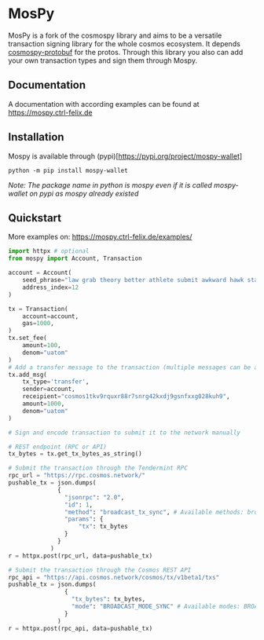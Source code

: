 # MosPy

MosPy is a fork of the cosmospy library and aims to be a versatile transaction signing library for the whole cosmos ecosystem.
It depends [cosmospy-protobuf](https://github.com/ctrl-Felix/cosmospy-protobuf) for the protos. Through this library you also can add your own transaction types and sign them through Mospy.

## Documentation

A documentation with according examples can be found at https://mospy.ctrl-felix.de

## Installation
Mospy is available through (pypi)[https://pypi.org/project/mospy-wallet]

``python -m pip install mospy-wallet``

_Note: The package name in python is mospy even if it is called mospy-wallet on pypi as mospy already existed_

## Quickstart
More examples on: https://mospy.ctrl-felix.de/examples/
```python
import httpx # optional
from mospy import Account, Transaction

account = Account(
    seed_phrase="law grab theory better athlete submit awkward hawk state wedding wave monkey audit blame fury wood tag rent furnace exotic jeans drift destroy style",
    address_index=12
)

tx = Transaction(
    account=account,
    gas=1000,
)
tx.set_fee(
    amount=100,
    denom="uatom"
)
# Add a transfer message to the transaction (multiple messages can be added)
tx.add_msg(
    tx_type='transfer',
    sender=account,
    receipient="cosmos1tkv9rquxr88r7snrg42kxdj9gsnfxxg028kuh9",
    amount=1000,
    denom="uatom"
)

# Sign and encode transaction to submit it to the network manually

# REST endpoint (RPC or API)
tx_bytes = tx.get_tx_bytes_as_string()

# Submit the transaction through the Tendermint RPC
rpc_url = "https://rpc.cosmos.network/"
pushable_tx = json.dumps(
              {
                "jsonrpc": "2.0",
                "id": 1,
                "method": "broadcast_tx_sync", # Available methods: broadcast_tx_sync, broadcast_tx_async, broadcast_tx_commit
                "params": {
                    "tx": tx_bytes
                }
              }
            )
r = httpx.post(rpc_url, data=pushable_tx)

# Submit the transaction through the Cosmos REST API
rpc_api = "https://api.cosmos.network/cosmos/tx/v1beta1/txs"
pushable_tx = json.dumps(
                {
                  "tx_bytes": tx_bytes, 
                  "mode": "BROADCAST_MODE_SYNC" # Available modes: BROADCAST_MODE_SYNC, BROADCAST_MODE_ASYNC, BROADCAST_MODE_BLOCK
                }
              )
r = httpx.post(rpc_api, data=pushable_tx)
```



